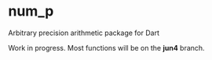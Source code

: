 # num_p
Arbitrary precision arithmetic package for Dart

Work in progress. Most functions will be on the **jun4** branch. 
